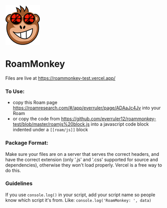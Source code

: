![Image of RoamMonkey](https://github.com/everruler12/roammonkey-test/raw/master/roammonkey_icon.png)

# RoamMonkey

Files are live at https://roammonkey-test.vercel.app/

### To Use:

- copy this Roam page https://roamresearch.com/#/app/everruler/page/ADAaJc4Jv into your Roam
- or copy the code from https://github.com/everruler12/roammonkey-test/blob/master/roamjs%20block.js into a javascript code block indented under a `[[roam/js]]` block

### Package Format:

Make sure your files are on a server that serves the correct headers, and have the correct extension (only '.js' and '.css' supported for source and dependencies), otherwise they won't load properly. Vercel is a free way to do this.

### Guidelines

If you use `console.log()` in your script, add your script name so people know which script it's from. Like: `console.log('RoamMonkey: ', data)`
